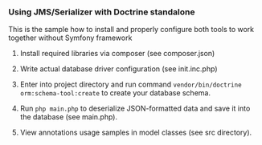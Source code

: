 ### Using JMS/Serializer with Doctrine standalone

This is the sample how to install and properly configure both tools to work together without Symfony framework

1. Install required libraries via composer (see composer.json)

2. Write actual database driver configuration (see init.inc.php)

3. Enter into project directory and run command `vendor/bin/doctrine orm:schema-tool:create` to create your database schema.

4. Run `php main.php` to deserialize JSON-formatted data and save it into the database (see main.php).

5. View annotations usage samples in model classes (see src directory).
